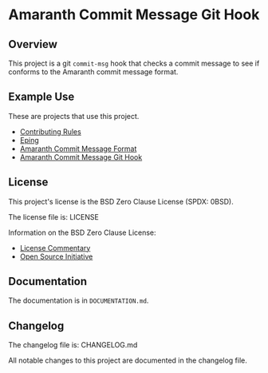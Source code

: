 # Amaranth Commit Message Git Hook

## Overview

This project is a git `commit-msg` hook that checks a commit message
to see if conforms to the Amaranth commit message format.

## Example Use

These are projects that use this project.

- [Contributing Rules][contributing]
- [Eping][eping]
- [Amaranth Commit Message Format][amaranth]
- [Amaranth Commit Message Git Hook][amaranth-hook]

[contributing]: <https://github.com/sean-hut/contributing-rules>
[eping]: <https://github.com/sean-hut/eping>
[amaranth]: <https://github.com/sean-hut/amaranth-commit-message-format>
[amaranth-hook]: <https://github.com/sean-hut/amaranth-commit-msg-hook>

## License

This project's license is the BSD Zero Clause License (SPDX: 0BSD).

The license file is: LICENSE

Information on the BSD Zero Clause License:

- [License Commentary][landley]
- [Open Source Initiative][osi]

[landley]: <https://web.archive.org/web/20200909121328/https://landley.net/toybox/license.html>
[osi]: <https://web.archive.org/web/20200923194052/https://opensource.org/licenses/0BSD>

## Documentation

The documentation is in `DOCUMENTATION.md`.

## Changelog

The changelog file is: CHANGELOG.md

All notable changes to this project are documented in the changelog file.

